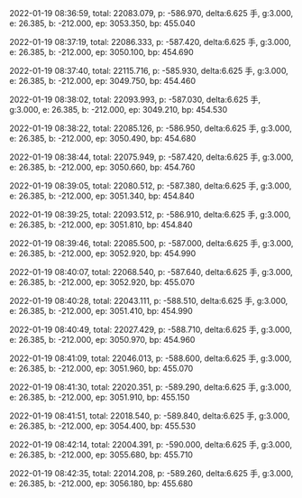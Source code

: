 2022-01-19 08:36:59, total: 22083.079, p: -586.970, delta:6.625 手, g:3.000, e: 26.385, b: -212.000, ep: 3053.350, bp: 455.040

2022-01-19 08:37:19, total: 22086.333, p: -587.420, delta:6.625 手, g:3.000, e: 26.385, b: -212.000, ep: 3050.100, bp: 454.690

2022-01-19 08:37:40, total: 22115.716, p: -585.930, delta:6.625 手, g:3.000, e: 26.385, b: -212.000, ep: 3049.750, bp: 454.460

2022-01-19 08:38:02, total: 22093.993, p: -587.030, delta:6.625 手, g:3.000, e: 26.385, b: -212.000, ep: 3049.210, bp: 454.530

2022-01-19 08:38:22, total: 22085.126, p: -586.950, delta:6.625 手, g:3.000, e: 26.385, b: -212.000, ep: 3050.490, bp: 454.680

2022-01-19 08:38:44, total: 22075.949, p: -587.420, delta:6.625 手, g:3.000, e: 26.385, b: -212.000, ep: 3050.660, bp: 454.760

2022-01-19 08:39:05, total: 22080.512, p: -587.380, delta:6.625 手, g:3.000, e: 26.385, b: -212.000, ep: 3051.340, bp: 454.840

2022-01-19 08:39:25, total: 22093.512, p: -586.910, delta:6.625 手, g:3.000, e: 26.385, b: -212.000, ep: 3051.810, bp: 454.840

2022-01-19 08:39:46, total: 22085.500, p: -587.000, delta:6.625 手, g:3.000, e: 26.385, b: -212.000, ep: 3052.920, bp: 454.990

2022-01-19 08:40:07, total: 22068.540, p: -587.640, delta:6.625 手, g:3.000, e: 26.385, b: -212.000, ep: 3052.920, bp: 455.070

2022-01-19 08:40:28, total: 22043.111, p: -588.510, delta:6.625 手, g:3.000, e: 26.385, b: -212.000, ep: 3051.410, bp: 454.990

2022-01-19 08:40:49, total: 22027.429, p: -588.710, delta:6.625 手, g:3.000, e: 26.385, b: -212.000, ep: 3050.970, bp: 454.960

2022-01-19 08:41:09, total: 22046.013, p: -588.600, delta:6.625 手, g:3.000, e: 26.385, b: -212.000, ep: 3051.960, bp: 455.070

2022-01-19 08:41:30, total: 22020.351, p: -589.290, delta:6.625 手, g:3.000, e: 26.385, b: -212.000, ep: 3051.910, bp: 455.150

2022-01-19 08:41:51, total: 22018.540, p: -589.840, delta:6.625 手, g:3.000, e: 26.385, b: -212.000, ep: 3054.400, bp: 455.530

2022-01-19 08:42:14, total: 22004.391, p: -590.000, delta:6.625 手, g:3.000, e: 26.385, b: -212.000, ep: 3055.680, bp: 455.710

2022-01-19 08:42:35, total: 22014.208, p: -589.260, delta:6.625 手, g:3.000, e: 26.385, b: -212.000, ep: 3056.180, bp: 455.680